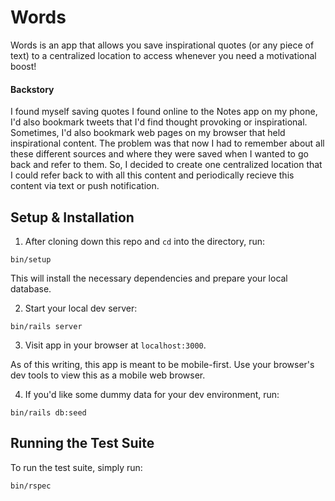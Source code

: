 # Words

Words is an app that allows you save inspirational quotes
(or any piece of text) to a centralized location to access whenever you need a
motivational boost!

#### Backstory
I found myself saving quotes I found online to the Notes app on my phone, I'd
also bookmark tweets that I'd find thought provoking or inspirational. Sometimes,
I'd also bookmark web pages on my browser that held inspirational content. The
problem was that now I had to remember about all these different sources and
where they were saved when I wanted to go back and refer to them. So, I decided
to create one centralized location that I could refer back to with all this
content and periodically recieve this content via text or push notification.

## Setup & Installation

1. After cloning down this repo and `cd` into the directory, run:

```
bin/setup
```

This will install the necessary dependencies and prepare your local database.

2. Start your local dev server:

```
bin/rails server
```

3. Visit app in your browser at `localhost:3000`.

As of this writing, this app is meant to be mobile-first. Use your browser's
dev tools to view this as a mobile web browser.

4. If you'd like some dummy data for your dev environment, run:
```
bin/rails db:seed
```

## Running the Test Suite
To run the test suite, simply run:
```
bin/rspec
```
